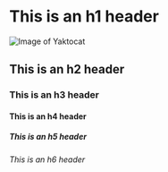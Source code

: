 # This is an h1 header

![Image of Yaktocat](https://octodex.github.com/images/yaktocat.png)

## This is an h2 header

### This is an h3 header

#### This is an h4 header

##### This is an h5 header

###### This is an h6 header
